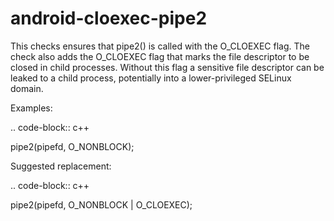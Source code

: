 android-cloexec-pipe2
=====================

This checks ensures that pipe2() is called with the O\_CLOEXEC flag. The
check also adds the O\_CLOEXEC flag that marks the file descriptor to be
closed in child processes. Without this flag a sensitive file descriptor
can be leaked to a child process, potentially into a lower-privileged
SELinux domain.

Examples:

.. code-block:: c++

pipe2(pipefd, O\_NONBLOCK);

Suggested replacement:

.. code-block:: c++

pipe2(pipefd, O\_NONBLOCK \| O\_CLOEXEC);
